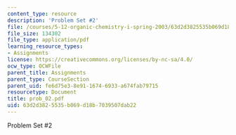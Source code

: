 ```yaml
---
content_type: resource
description: 'Problem Set #2'
file: /courses/5-12-organic-chemistry-i-spring-2003/63d2d3825535b069d18b7039507dab22_prob_02.pdf
file_size: 134302
file_type: application/pdf
learning_resource_types:
- Assignments
license: https://creativecommons.org/licenses/by-nc-sa/4.0/
ocw_type: OCWFile
parent_title: Assignments
parent_type: CourseSection
parent_uid: fe6d75e3-8e91-1674-6933-a674fab79715
resourcetype: Document
title: prob_02.pdf
uid: 63d2d382-5535-b069-d18b-7039507dab22
---
```

Problem Set #2